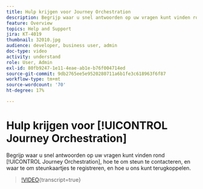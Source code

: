 ```yaml
---
title: Hulp krijgen voor Journey Orchestration
description: Begrijp waar u snel antwoorden op uw vragen kunt vinden rond [!UICONTROL Journey Orchestration], hoe te om steun te contacteren, en waar te om steunkaartjes te registreren, en hoe u ons kunt terugkoppelen.
feature: Overview
topics: Help and Support
jira: KT-4019
thumbnail: 32010.jpg
audience: developer, business user, admin
doc-type: video
activity: understand
role: User, Admin
exl-id: 80fb9247-1e11-4eae-ab1e-b76f004714ed
source-git-commit: 9db2765ee5e9520280711a6b1fe3c618963f6f87
workflow-type: tm+mt
source-wordcount: '70'
ht-degree: 17%

---
```


# Hulp krijgen voor [!UICONTROL Journey Orchestration]

Begrijp waar u snel antwoorden op uw vragen kunt vinden rond [!UICONTROL Journey Orchestration], hoe te om steun te contacteren, en waar te om steunkaartjes te registreren, en hoe u ons kunt terugkoppelen.

>[!VIDEO](https://video.tv.adobe.com/v/32010?learn=on){transcript=true}
